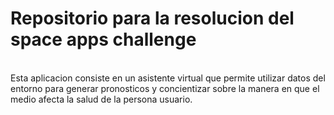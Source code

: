 <h1>Repositorio para la resolucion del space apps challenge </h1></br>
Esta aplicacion consiste en un asistente virtual que permite utilizar
datos del entorno para generar pronosticos y concientizar sobre la
manera en que el medio afecta la salud de la persona usuario.
